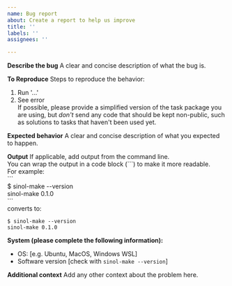 ```yaml
---
name: Bug report
about: Create a report to help us improve
title: ''
labels: ''
assignees: ''

---
```


**Describe the bug**
A clear and concise description of what the bug is.

**To Reproduce**
Steps to reproduce the behavior:
1. Run '...'
2. See error
\
If possible, please provide a simplified version of the task package you are using,
but *don't* send any code that should be kept non-public, such as solutions to tasks that haven't been used yet.

**Expected behavior**
A clear and concise description of what you expected to happen.

**Output**
If applicable, add output from the command line. \
You can wrap the output in a code block (```) to make it more readable. \
For example: \
\`\`\` \
$ sinol-make --version \
sinol-make 0.1.0 \
\`\`\` \
converts to:
```
$ sinol-make --version
sinol-make 0.1.0
```

**System (please complete the following information):**
 - OS: [e.g. Ubuntu, MacOS, Windows WSL]
 - Software version [check with `sinol-make --version`]

**Additional context**
Add any other context about the problem here.
